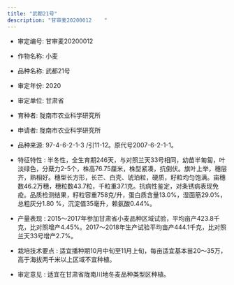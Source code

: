 ```yaml
---
title: "武都21号"
description: "甘审麦20200012	 "
---
```

* 审定编号:  甘审麦20200012	 

*  作物名称:  小麦

*  品种名称:  武都21号

*  审定年份:  2020

*  审定单位:  甘肃省

* 育种者:  陇南市农业科学研究所

*  申请者:  陇南市农业科学研究所

*  品种来源:  97-4-6-2-1-3 /引11-12。原代号2007-6-2-1-1。

*  特征特性 : 
半冬性，全生育期246天，与对照兰天33号相同，幼苗半匍匐，叶淡绿色，分蘖力2-5个，株高76.75厘米，株型紧凑，抗倒伏。旗叶上举，穗层齐，熟相好。穗型长方形，长芒、白壳、琥珀粒，硬质，籽粒均匀饱满。亩穗数46.2万穗，穗粒数43.7粒，千粒重37.1克。抗病性鉴定，对条锈病表现免疫。品质检测结果，籽粒容重758克/升，蛋白质含量13.0%，湿面筋29.0%，总粗灰分1.80 %，沉淀值35毫升，赖氨酸0.44%。
 
*  产量表现 : 
2015～2017年参加甘肃省小麦品种区域试验，平均亩产423.8千克，比对照增产4.45%。2017～2018年生产试验平均亩产444.1千克，比对照兰天33号增产2.7%。

*  栽培技术要点 : 
适宜播种期10月中旬至11月上旬，每亩适宜基本苗20～35万，高于海拔两千米以上区域不宜种植。

*  审定意见 : 
适宜在甘肃省陇南川地冬麦品种类型区种植。
